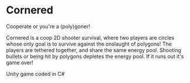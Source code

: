 # Cornered
Cooperate or you're a (poly)goner!

Cornered is a coop 2D shooter survival, where two players are circles whose only goal is to survive against the onslaught of polygons! The players are tethered together, and share the same energy pool. Shooting bullets or being hit by polygons depletes the energy pool. If it runs out it's game over!

Unity game coded in C#
